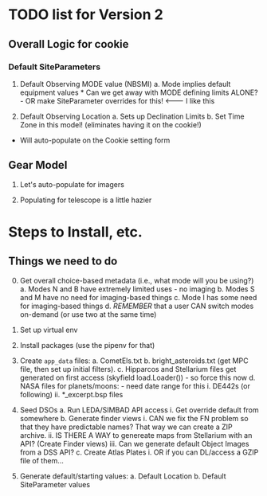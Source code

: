 # TODO list for Version 2

## Overall Logic for cookie

### Default SiteParameters

1. Default Observing MODE value (NBSMI) 
    a. Mode implies default equipment values
        * Can we get away with MODE defining limits ALONE?
            - OR make SiteParameter overrides for this!   <--- I like this

2. Default Observing Location 
    a. Sets up Declination Limits
    b. Set Time Zone in this model!   (eliminates having it on the cookie!)

* Will auto-populate on the Cookie setting form

## Gear Model

1. Let's auto-populate for imagers

2. Populating for telescope is a little hazier

# Steps to Install, etc.

## Things we need to do

0. Get overall choice-based metadata (i.e., what mode will you be using?)
    a. Modes N and B have extremely limited uses - no imaging
    b. Modes S and M have no need for imaging-based things 
    c. Mode I has some need for imaging-based things
    d. _REMEMBER_ that a user CAN switch modes on-demand (or use two at the same time)

1. Set up virtual env
2. Install packages (use the pipenv for that)
3. Create `app_data` files:
    a. CometEls.txt
    b. bright_asteroids.txt (get MPC file, then set up initial filters).
    c. Hipparcos and Stellarium files get generated on first access (skyfield load.Loader()) - so force this now
    d. NASA files for planets/moons: - need date range for this
        i. DE442s (or following)
        ii. *_excerpt.bsp files
4. Seed DSOs
    a. Run LEDA/SIMBAD API access
        i. Get override default from somewhere
    b. Generate finder views
        i. CAN we fix the FN problem so that they have predictable names?   That way we can create a ZIP archive.
        ii. IS THERE A WAY to genereate maps from Stellarium with an API?  (Create Finder views)
        iii. Can we generate default Object Images from a DSS API?
    c. Create Atlas Plates
        i. OR if you can DL/access a GZIP file of them...
5. Generate default/starting values:
    a. Default Location 
    b. Default SiteParameter values



